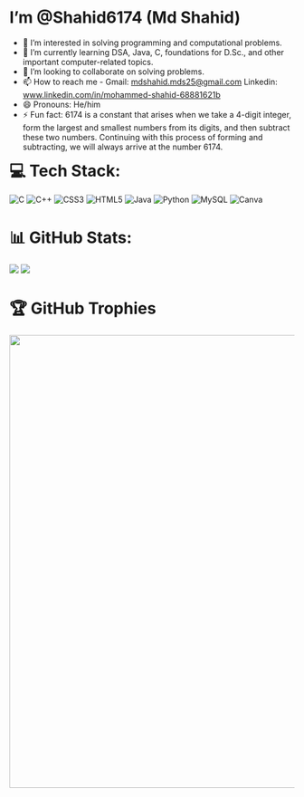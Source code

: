 # I’m @Shahid6174 (Md Shahid)
- 👀 I’m interested in solving programming and computational problems.
- 🌱 I’m currently learning DSA, Java, C, foundations for D.Sc., and other important computer-related topics.
- 💞️ I’m looking to collaborate on solving problems.
- 📫 How to reach me - Gmail: mdshahid.mds25@gmail.com   Linkedin: www.linkedin.com/in/mohammed-shahid-68881621b
- 😄 Pronouns: He/him
- ⚡ Fun fact: 6174 is a constant that arises when we take a 4-digit integer, form the largest and smallest numbers from its digits, and then subtract these two numbers. Continuing with this process of forming and subtracting, we will always arrive at the number 6174.
<!---
Shahid6174/Shahid6174 is a ✨ special ✨ repository because its `README.md` (this file) appears on your GitHub profile.
You can click the Preview link to take a look at your changes.
--->
<h1 style="display: inline;">💻 Tech Stack:</h1>

![C](https://img.shields.io/badge/c-%2300599C.svg?style=for-the-badge&logo=c&logoColor=white) ![C++](https://img.shields.io/badge/c++-%2300599C.svg?style=for-the-badge&logo=c%2B%2B&logoColor=white) ![CSS3](https://img.shields.io/badge/css3-%231572B6.svg?style=for-the-badge&logo=css3&logoColor=white) ![HTML5](https://img.shields.io/badge/html5-%23E34F26.svg?style=for-the-badge&logo=html5&logoColor=white) ![Java](https://img.shields.io/badge/java-%23ED8B00.svg?style=for-the-badge&logo=java&logoColor=white) ![Python](https://img.shields.io/badge/python-3670A0?style=for-the-badge&logo=python&logoColor=ffdd54) ![MySQL](https://img.shields.io/badge/mysql-%2300f.svg?style=for-the-badge&logo=mysql&logoColor=white) ![Canva](https://img.shields.io/badge/Canva-%2300C4CC.svg?style=for-the-badge&logo=Canva&logoColor=white) 

# 📊 GitHub Stats:
<!--<img align="right" width="300" src="https://user-images.githubusercontent.com/94922914/233508815-a208793f-7564-4ee8-9a01-1c487e22ccef.gif">-->
<img  src="https://streak-stats.demolab.com?user=Shahid6174&theme=aura&hide_border=true&card_width=550"/>
<img  src="https://github-readme-stats.vercel.app/api?username=Shahid6174&theme=aura&include_all_commits=true&card_width=550&hide_border=true&rank_icon=github"/></br>

# 🏆 GitHub Trophies
<!--<img src="https://github-profile-trophy.vercel.app/?username=NebulaTris&theme=onestar&no-frame=false&no-bg=true&margin-w=4" />-->
<img src="https://github-trophies.vercel.app/?username=Shahid6174&theme=onestar&no-frame=true" width="800"/>
